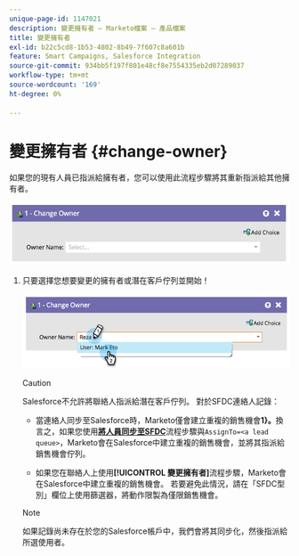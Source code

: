 ```yaml
---
unique-page-id: 1147021
description: 變更擁有者 — Marketo檔案 — 產品檔案
title: 變更擁有者
exl-id: b22c5cd8-1b53-4802-8b49-7f607c8a601b
feature: Smart Campaigns, Salesforce Integration
source-git-commit: 934bb5f197f801e48cf8e7554335eb2d07289037
workflow-type: tm+mt
source-wordcount: '169'
ht-degree: 0%

---
```


# 變更擁有者 {#change-owner}

如果您的現有人員已指派給擁有者，您可以使用此流程步驟將其重新指派給其他擁有者。

![](assets/change-owner-1.png)

1. 只要選擇您想要變更的擁有者或潛在客戶佇列並開始！

   ![](assets/change-owner-2.png)

   >[!CAUTION]
   >
   >Salesforce不允許將聯絡人指派給潛在客戶佇列。 對於SFDC連絡人記錄：
   >
   >* 當連絡人同步至Salesforce時，Marketo僅會建立重複的銷售機會&#x200B;**1&rbrace;。**&#x200B;換言之，如果您使用&#x200B;**[將人員同步至SFDC](/help/marketo/product-docs/core-marketo-concepts/smart-campaigns/salesforce-flow-actions/sync-person-to-sfdc.md)**&#x200B;流程步驟與`AssignTo=<a lead queue>`，Marketo會在Salesforce中建立重複的銷售機會，並將其指派給銷售機會佇列。
   >
   >* 如果您在聯絡人上使用&#x200B;**[!UICONTROL 變更擁有者]**&#x200B;流程步驟，Marketo會在Salesforce中建立重複的銷售機會。 若要避免此情況，請在「SFDC型別」欄位上使用篩選器，將動作限製為僅限銷售機會。

   >[!NOTE]
   >
   >如果記錄尚未存在於您的Salesforce帳戶中，我們會將其同步化，然後指派給所選使用者。
